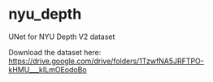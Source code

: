 # nyu_depth

UNet for NYU Depth V2 dataset

Download the dataset here: https://drive.google.com/drive/folders/1TzwfNA5JRFTPO-kHMU___kILmOEodoBo
